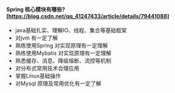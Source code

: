 #### Spring 核心模块有哪些?[https://blog.csdn.net/qq_41247433/article/details/79441088]
* java基础扎实、理解IO、线程、集合等基础框架
* 对jvm 有一定了解
* 熟练使用Spring 对实现原理有一定理解
* 熟练使用Mybatis 对实现原理有一定理解
* 熟悉缓存、消息、降级熔断、流控等机制
* 对分布式常用技术合理应用
* 掌握Linux基础操作
* 对Mysql 原理及常用优化有一定了解 

